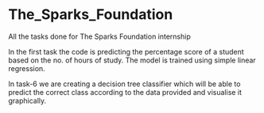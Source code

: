 # The_Sparks_Foundation
All the tasks done for The Sparks Foundation internship

In the first task the code is predicting the percentage score of a student based on the no. of hours of study. The model is trained using simple linear regression.

In task-6 we are creating a decision tree classifier which will be able to predict the correct class according to the data provided and visualise it graphically.
